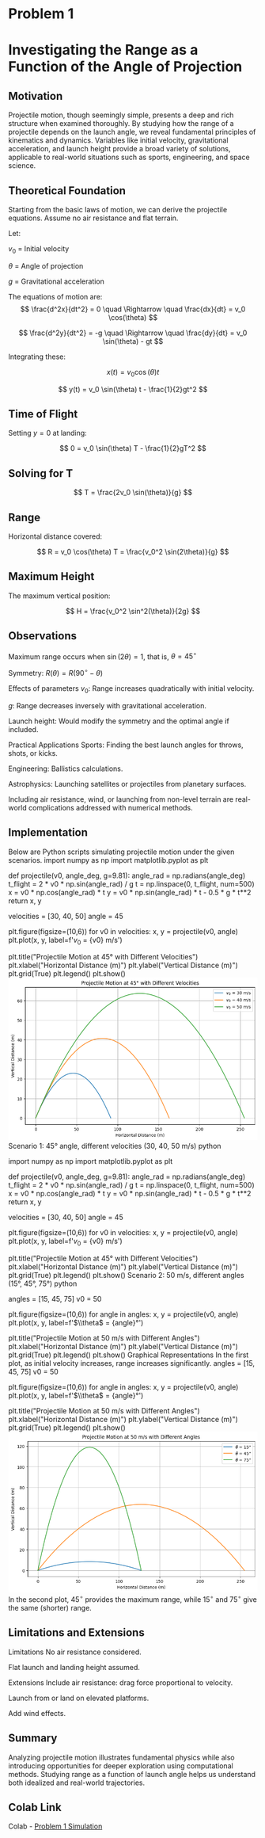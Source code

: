 # Problem 1
# Investigating the Range as a Function of the Angle of Projection
## Motivation
Projectile motion, though seemingly simple, presents a deep and rich structure when examined thoroughly. By studying how the range of a projectile depends on the launch angle, we reveal fundamental principles of kinematics and dynamics. Variables like initial velocity, gravitational acceleration, and launch height provide a broad variety of solutions, applicable to real-world situations such as sports, engineering, and space science.

## Theoretical Foundation
Starting from the basic laws of motion, we can derive the projectile equations. Assume no air resistance and flat terrain.

Let:

$v_0$ = Initial velocity

$\theta$ = Angle of projection

$g$ = Gravitational acceleration

The equations of motion are:
$$
\frac{d^2x}{dt^2} = 0 \quad \Rightarrow \quad \frac{dx}{dt} = v_0 \cos(\theta)
$$

$$
\frac{d^2y}{dt^2} = -g \quad \Rightarrow \quad \frac{dy}{dt} = v_0 \sin(\theta) - gt
$$

Integrating these:

$$
x(t) = v_0 \cos(\theta) t
$$

$$
y(t) = v_0 \sin(\theta) t - \frac{1}{2}gt^2
$$

## Time of Flight

Setting $y = 0$ at landing:

$$
0 = v_0 \sin(\theta) T - \frac{1}{2}gT^2
$$

## Solving for T

$$
T = \frac{2v_0 \sin(\theta)}{g}
$$

## Range

Horizontal distance covered:

$$
R = v_0 \cos(\theta) T = \frac{v_0^2 \sin(2\theta)}{g}
$$

## Maximum Height

The maximum vertical position:

$$
H = \frac{v_0^2 \sin^2(\theta)}{2g}
$$
## Observations
Maximum range occurs when $\sin(2\theta) = 1$, that is, $\theta = 45^\circ$

Symmetry: $R(\theta) = R(90^\circ - \theta)$

Effects of parameters
$v_0$: Range increases quadratically with initial velocity.

$g$: Range decreases inversely with gravitational acceleration.

Launch height: Would modify the symmetry and the optimal angle if included.

Practical Applications
Sports: Finding the best launch angles for throws, shots, or kicks.

Engineering: Ballistics calculations.

Astrophysics: Launching satellites or projectiles from planetary surfaces.

Including air resistance, wind, or launching from non-level terrain are real-world complications addressed with numerical methods.

## Implementation
Below are Python scripts simulating projectile motion under the given scenarios.
import numpy as np
import matplotlib.pyplot as plt

def projectile(v0, angle_deg, g=9.81):
    angle_rad = np.radians(angle_deg)
    t_flight = 2 * v0 * np.sin(angle_rad) / g
    t = np.linspace(0, t_flight, num=500)
    x = v0 * np.cos(angle_rad) * t
    y = v0 * np.sin(angle_rad) * t - 0.5 * g * t**2
    return x, y

velocities = [30, 40, 50]
angle = 45

plt.figure(figsize=(10,6))
for v0 in velocities:
    x, y = projectile(v0, angle)
    plt.plot(x, y, label=f'$v_0$ = {v0} m/s')

plt.title("Projectile Motion at 45° with Different Velocities")
plt.xlabel("Horizontal Distance (m)")
plt.ylabel("Vertical Distance (m)")
plt.grid(True)
plt.legend()
plt.show()
![alt text](image-4.png)
Scenario 1: 45° angle, different velocities (30, 40, 50 m/s)
python

import numpy as np
import matplotlib.pyplot as plt

def projectile(v0, angle_deg, g=9.81):
    angle_rad = np.radians(angle_deg)
    t_flight = 2 * v0 * np.sin(angle_rad) / g
    t = np.linspace(0, t_flight, num=500)
    x = v0 * np.cos(angle_rad) * t
    y = v0 * np.sin(angle_rad) * t - 0.5 * g * t**2
    return x, y

velocities = [30, 40, 50]
angle = 45

plt.figure(figsize=(10,6))
for v0 in velocities:
    x, y = projectile(v0, angle)
    plt.plot(x, y, label=f'$v_0$ = {v0} m/s')

plt.title("Projectile Motion at 45° with Different Velocities")
plt.xlabel("Horizontal Distance (m)")
plt.ylabel("Vertical Distance (m)")
plt.grid(True)
plt.legend()
plt.show()
Scenario 2: 50 m/s, different angles (15°, 45°, 75°)
python

angles = [15, 45, 75]
v0 = 50

plt.figure(figsize=(10,6))
for angle in angles:
    x, y = projectile(v0, angle)
    plt.plot(x, y, label=f'$\\theta$ = {angle}°')

plt.title("Projectile Motion at 50 m/s with Different Angles")
plt.xlabel("Horizontal Distance (m)")
plt.ylabel("Vertical Distance (m)")
plt.grid(True)
plt.legend()
plt.show()
Graphical Representations
In the first plot, as initial velocity increases, range increases significantly.
angles = [15, 45, 75]
v0 = 50

plt.figure(figsize=(10,6))
for angle in angles:
    x, y = projectile(v0, angle)
    plt.plot(x, y, label=f'$\\theta$ = {angle}°')

plt.title("Projectile Motion at 50 m/s with Different Angles")
plt.xlabel("Horizontal Distance (m)")
plt.ylabel("Vertical Distance (m)")
plt.grid(True)
plt.legend()
plt.show()
![alt text](image-3.png)
In the second plot, $45^\circ$ provides the maximum range, while $15^\circ$ and $75^\circ$ give the same (shorter) range.

## Limitations and Extensions
Limitations
No air resistance considered.

Flat launch and landing height assumed.

Extensions
Include air resistance: drag force proportional to velocity.

Launch from or land on elevated platforms.

Add wind effects.

## Summary
Analyzing projectile motion illustrates fundamental physics while also introducing opportunities for deeper exploration using computational methods. Studying range as a function of launch angle helps us understand both idealized and real-world trajectories.

## Colab Link
Colab - [Problem 1 Simulation](https://colab.research.google.com/drive/1yZDVYnCJ0oDE6Qy4iyeiyP3jnYpd3z0q?usp=sharing)
